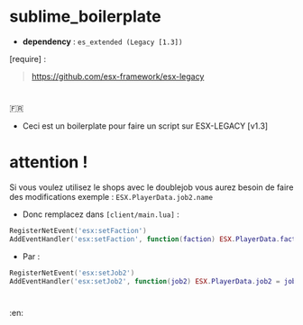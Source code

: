 # sublime_boilerplate

- __dependency__ : ``es_extended (Legacy [1.3])``

[require] :

> https://github.com/esx-framework/esx-legacy

#

:fr:

- Ceci est un boilerplate pour faire un script sur ESX-LEGACY [v1.3] 

# attention !
Si vous voulez utilisez le shops avec le doublejob vous aurez besoin de faire des modifications exemple : ``ESX.PlayerData.job2.name`` 
- Donc remplacez dans ``[client/main.lua]`` :
```lua
RegisterNetEvent('esx:setFaction')
AddEventHandler('esx:setFaction', function(faction) ESX.PlayerData.faction = faction end)
```
- Par :
```lua
RegisterNetEvent('esx:setJob2')
AddEventHandler('esx:setJob2', function(job2) ESX.PlayerData.job2 = job2 end)
```

#

:en:

#
